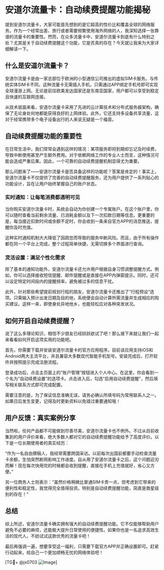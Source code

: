 # 安道尔流量卡：自动续费提醒功能揭秘

提到安道尔流量卡，大家可能首先想到的是它超高的性价比和覆盖全球的网络服务。作为一个经常出差、旅行或者需要频繁使用海外网络的人，我深知选择一张靠谱的流量卡的重要性。然而，在众多流量卡中，安道尔流量卡到底有什么特别之处？尤其是关于自动续费提醒这个功能，它是否真的存在？今天就让我来为大家详细解读一下。

## 什么是安道尔流量卡？

安道尔流量卡是由一家总部位于欧洲的小型通信公司推出的虚拟SIM卡服务。与传统实体SIM卡不同，这种流量卡无需插入手机，只需通过APP绑定手机号即可实现全球漫游上网。无论是前往欧美发达国家还是东南亚国家，用户都可以享受到稳定且快速的互联网连接。

从技术层面来看，安道尔流量卡采用了先进的云计算技术和分布式服务器架构，确保了无论身处何地都能获得良好的上网体验。此外，它还支持多设备共享流量，这对于经常携带多个电子设备出行的人来说无疑是一个福音。

## 自动续费提醒功能的重要性

在日常生活中，我们常常会遇到这样的情况：某项服务即将到期却忘记及时续费，导致中断使用甚至产生额外费用。对于依赖网络工作的专业人士而言，这种情况可能会造成严重后果。因此，一个可靠的自动续费提醒机制显得尤为重要。

那么问题来了——安道尔流量卡是否具备这样的功能呢？答案是肯定的！事实上，安道尔流量卡不仅提供了完善的自动续费提醒服务，还为用户提供了一系列贴心的功能设计，旨在让用户始终掌握自己的账户状态。

### 实时通知：让每笔消费都透明可见

当你购买安道尔流量卡时，系统会自动为你创建一个专属账户。在这个账户里，你可以随时查看当前剩余流量、已消耗金额以及下一次扣款日期等信息。更重要的是，每当接近扣款时间或余额不足时，你会收到一条来自官方APP的消息推送，提醒你及时充值。

这种实时通知机制大大降低了因疏忽而导致的服务中断风险。而且，由于所有操作都在同一个平台上完成，整个过程简单快捷，无需切换多个界面进行查询。

### 灵活设置：满足个性化需求

除了基本的通知功能外，安道尔流量卡还允许用户根据自身习惯调整提醒方式。例如，你可以选择接收短信提醒、邮件提醒或是直接在APP内弹窗提示。同时，还可以设定特定时间段内的提醒频率，避免被过多的信息干扰。

此外，针对那些希望提前规划行程的朋友，安道尔流量卡还推出了“行程预设”选项。只需输入预计出发日期及目的地，系统便会自动计算所需流量并生成相应的购买建议。这样一来，即使身处异地他乡，也能轻松应对各种突发状况。

## 如何开启自动续费提醒？

说了这么多理论知识，相信不少朋友已经跃跃欲试了吧！那么接下来就让我们一起来看看如何开启这项实用的功能吧。

首先，你需要下载并安装安道尔流量卡的官方应用程序。目前该应用支持iOS和Android两大主流平台，并且兼容大多数现代智能手机型号。安装完成后，打开软件并按照提示完成注册流程。

登录成功后，点击主页面上的“账户管理”按钮进入个人中心。在这里，你会看到一个名为“自动续费设置”的选项卡。点击进入后，勾选“启用自动续费提醒”，然后填写相关联系方式即可完成配置。

需要注意的是，为了保证信息准确无误，请务必确认所填号码为常用联系人之一。如果日后发生变更，记得及时更新资料以免错过重要通知哦！

## 用户反馈：真实案例分享

当然啦，任何产品都不可能做到尽善尽美，安道尔流量卡也不例外。不过从目前收集到的用户评价来看，绝大多数人都对它的自动续费提醒功能给予了高度评价。以下是一位长期使用者的真实经历：

“作为一名自由撰稿人，我经常需要跨国采访。以前每次出国前都要手动检查流量卡余额，生怕突然断网影响工作进度。自从用了安道尔流量卡之后，这个问题迎刃而解！现在每次快用完的时候都会收到提醒，直接在手机上充值就好，省心又方便。”

另一位商务人士则表示：“虽然价格稍微比普通SIM卡贵一点，但考虑到它带来的便利性和稳定性，我觉得完全值得投资。特别是自动续费提醒功能，简直是救星级别的存在！”

## 总结

综上所述，安道尔流量卡确实拥有强大的自动续费提醒功能。它不仅能够帮助用户避免不必要的麻烦，还能极大提升日常使用的便捷性。如果你也是一名追求高效生活的现代人，不妨试试这款优秀的流量卡吧！

最后再强调一遍，想要享受这一福利，只需要下载官方APP并正确设置即可。赶紧行动起来，给自己一个更加顺畅无忧的网络体验吧！

[TG💪+ @jx0703 ![Image](https://github.com/user-attachments/assets/dbca1d08-cadb-493c-b0ec-ad6f7a83f270)]
